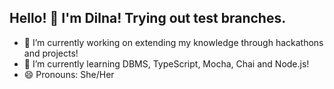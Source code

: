 ## Hello! 👋 I'm Dilna! Trying out test branches.

- 🔭 I’m currently working on extending my knowledge through hackathons and projects!
- 🌱 I’m currently learning DBMS, TypeScript, Mocha, Chai and Node.js!
- 😄 Pronouns: She/Her

<!--
**dilnadavi/dilnadavi** is a ✨ _special_ ✨ repository because its `README.md` (this file) appears on your GitHub profile.

Here are some ideas to get you started:

- 🔭 I’m currently working on extending my knowledge through hackathons and projects!
- 🌱 I’m currently learning DBMS and frontend development!
- 😄 Pronouns: She/Her
- ⚡ Fun fact: ...
-->
